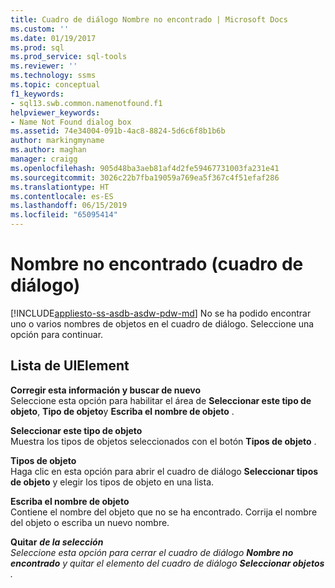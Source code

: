 ```yaml
---
title: Cuadro de diálogo Nombre no encontrado | Microsoft Docs
ms.custom: ''
ms.date: 01/19/2017
ms.prod: sql
ms.prod_service: sql-tools
ms.reviewer: ''
ms.technology: ssms
ms.topic: conceptual
f1_keywords:
- sql13.swb.common.namenotfound.f1
helpviewer_keywords:
- Name Not Found dialog box
ms.assetid: 74e34004-091b-4ac8-8824-5d6c6f8b1b6b
author: markingmyname
ms.author: maghan
manager: craigg
ms.openlocfilehash: 905d48ba3aeb81af4d2fe59467731003fa231e41
ms.sourcegitcommit: 3026c22b7fba19059a769ea5f367c4f51efaf286
ms.translationtype: HT
ms.contentlocale: es-ES
ms.lasthandoff: 06/15/2019
ms.locfileid: "65095414"
---
```

# <a name="name-not-found-dialog-box"></a>Nombre no encontrado (cuadro de diálogo)
[!INCLUDE[appliesto-ss-asdb-asdw-pdw-md](../../includes/appliesto-ss-asdb-asdw-pdw-md.md)]
No se ha podido encontrar uno o varios nombres de objetos en el cuadro de diálogo. Seleccione una opción para continuar.  
  
## <a name="uielement-list"></a>Lista de UIElement  
**Corregir esta información y buscar de nuevo**  
Seleccione esta opción para habilitar el área de **Seleccionar este tipo de objeto**, **Tipo de objeto**y **Escriba el nombre de objeto** .  
  
**Seleccionar este tipo de objeto**  
Muestra los tipos de objetos seleccionados con el botón **Tipos de objeto** .  
  
**Tipos de objeto**  
Haga clic en esta opción para abrir el cuadro de diálogo **Seleccionar tipos de objeto** y elegir los tipos de objeto en una lista.  
  
**Escriba el nombre de objeto**  
Contiene el nombre del objeto que no se ha encontrado. Corrija el nombre del objeto o escriba un nuevo nombre.  
  
**Quitar** *<object name>* **de la selección**  
Seleccione esta opción para cerrar el cuadro de diálogo **Nombre no encontrado** y quitar el elemento del cuadro de diálogo **Seleccionar objetos** .  
  
